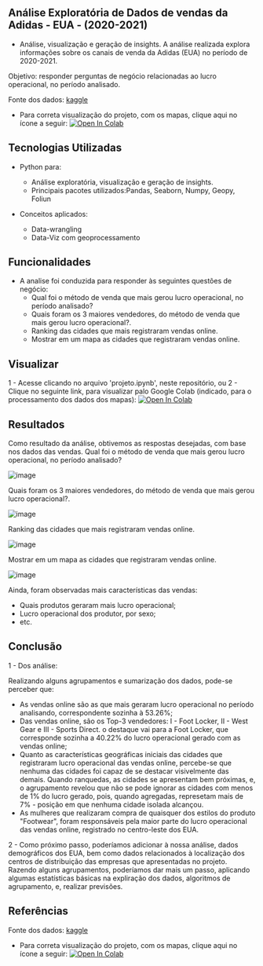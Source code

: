 ## Análise Exploratória de Dados de vendas da Adidas - EUA - (2020-2021)

- Análise, visualização e geração de insights. A análise realizada explora informações sobre os canais de venda da Adidas (EUA) no período de 2020-2021.
  
Objetivo: responder perguntas de negócio relacionadas ao lucro operacional, no período analisado.

Fonte dos dados: [kaggle](https://www.kaggle.com/datasets/heemalichaudhari/adidas-sales-dataset)

  - Para correta visualização do projeto, com os mapas, clique aqui no ícone a seguir: 
[![Open In Colab](https://colab.research.google.com/assets/colab-badge.svg)](https://colab.research.google.com/github/Fagner608/adidas_sales_analytics/blob/main/projeto.ipynb)


## Tecnologias Utilizadas

- Python para:
  * Análise exploratória, visualização e geração de insights.
  * Principais pacotes utilizados:Pandas, Seaborn, Numpy, Geopy, Foliun

- Conceitos aplicados:
  * Data-wrangling
  * Data-Viz com geoprocessamento
  
## Funcionalidades

- A analise foi conduzida para responder às seguintes questões de negócio:
  * Qual foi o método de venda que mais gerou lucro operacional, no período analisado?
  * Quais foram os 3 maiores vendedores, do método de venda que mais gerou lucro operacional?.
  * Ranking das cidades que mais registraram vendas online.
  * Mostrar em um mapa as cidades que registraram vendas online.

## Visualizar

1 - Acesse clicando no arquivo 'projeto.ipynb', neste repositório, ou
2 - Clique no seguinte link, para visualizar palo Google Colab (indicado, para o processamento dos dados dos mapas): [![Open In Colab](https://colab.research.google.com/assets/colab-badge.svg)](https://colab.research.google.com/github/Fagner608/adidas_sales_analytics/blob/main/projeto.ipynb)

## Resultados

Como resultado da análise, obtivemos as respostas desejadas, com base nos dados das vendas.
Qual foi o método de venda que mais gerou lucro operacional, no período analisado?

![image](https://user-images.githubusercontent.com/96034581/216680936-7a7f92de-9e9a-4543-b05b-823557efd265.png)

Quais foram os 3 maiores vendedores, do método de venda que mais gerou lucro operacional?.

![image](https://user-images.githubusercontent.com/96034581/216681072-dde2af0d-a166-4514-8252-b4d21f4ed53e.png)

Ranking das cidades que mais registraram vendas online.

![image](https://user-images.githubusercontent.com/96034581/216681184-ee809e0d-c6c0-4b68-8d52-7340f6f3f9bb.png)

Mostrar em um mapa as cidades que registraram vendas online.

![image](https://user-images.githubusercontent.com/96034581/216681286-e0c18e87-2d6e-4864-91ed-9152ce01a1b5.png)

Ainda, foram observadas mais características das vendas:
  - Quais produtos geraram mais lucro operacional;
  - Lucro operacional dos produtor, por sexo;
  - etc.

## Conclusão

1 - Dos análise:

Realizando alguns agrupamentos e sumarização dos dados, pode-se perceber que:

 - As vendas online são as que mais geraram lucro operacional no período analisando, correspondente sozinha à 53.26%;
 - Das vendas online, são os Top-3 vendedores: I - Foot Locker, II - West Gear e III - Sports Direct. o destaque vai para a Foot Locker, que corresponde sozinha a 40.22% do lucro operacional gerado com as vendas online;
 - Quanto as características geográficas iniciais das cidades que registraram lucro operacional das vendas online, percebe-se que nenhuma das cidades foi capaz de se destacar visivelmente das demais. Quando ranquedas, as cidades se apresentam bem próximas, e, o agrupamento revelou que não se pode ignorar as cidades com menos de 1% do lucro gerado, pois, quando agregadas, represetam mais de 7% - posição em que nenhuma cidade isolada alcançou.
 - As mulheres que realizaram compra de quaisquer dos estilos do produto "Footwear", foram responsáveis pela maior parte do lucro operacional das vendas online, registrado no centro-leste dos EUA.

2 - Como próximo passo, poderíamos adicionar à nossa análise, dados demográficos dos EUA, bem como dados relacionados à localização dos centros de distribuição das empresas que apresentadas no projeto. Razendo alguns agrupamentos, poderíamos dar mais um passo, aplicando algumas estatísticas básicas na expliração dos dados, algoritmos de agrupamento, e, realizar previsões.


## Referências

Fonte dos dados: [kaggle](https://www.kaggle.com/datasets/heemalichaudhari/adidas-sales-dataset)

  - Para correta visualização do projeto, com os mapas, clique aqui no ícone a seguir: 
[![Open In Colab](https://colab.research.google.com/assets/colab-badge.svg)](https://colab.research.google.com/github/Fagner608/adidas_sales_analytics/blob/main/projeto.ipynb)

